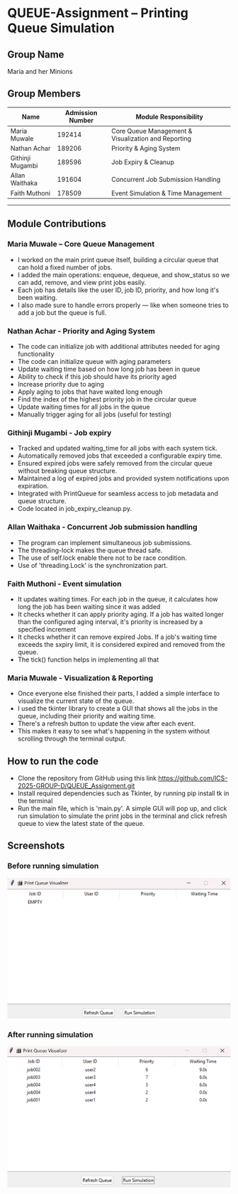 # QUEUE-Assignment – Printing Queue Simulation

## Group Name
Maria and her Minions

## Group Members

| Name            | Admission Number | Module Responsibility                     |
|-----------------|------------------|-------------------------------------------|
| Maria Muwale    | 192414           | Core Queue Management & Visualization and Reporting                    |
| Nathan Achar | 189206         | Priority & Aging System                   |
| Githinji Mugambi | 189596         | Job Expiry & Cleanup                      |
| Allan Waithaka | 191604         | Concurrent Job Submission Handling        |
| Faith Muthoni | 178509         | Event Simulation & Time Management        |

---

## Module Contributions

### Maria Muwale – Core Queue Management 
- I worked on the main print queue itself, building a circular queue that can hold a fixed number of jobs.
- I added the main operations: enqueue, dequeue, and show_status so we can add, remove, and view print jobs easily.
- Each job has details like the user ID, job ID, priority, and how long it's been waiting.
- I also made sure to handle errors properly — like when someone tries to add a job but the queue is full.

### Nathan Achar - Priority and Aging System
- The code can initialize job with additional attributes needed for aging functionality
- The code can initialize queue with aging parameters
- Update waiting time based on how long job has been in queue
- Ability to check if this job should have its priority aged
- Increase priority due to aging
- Apply aging to jobs that have waited long enough
- Find the index of the highest priority job in the circular queue
- Update waiting times for all jobs in the queue
- Manually trigger aging for all jobs (useful for testing)

### Githinji Mugambi - Job expiry
- Tracked and updated waiting_time for all jobs with each system tick.
- Automatically removed jobs that exceeded a configurable expiry time.
- Ensured expired jobs were safely removed from the circular queue without breaking queue structure.
- Maintained a log of expired jobs and provided system notifications upon expiration.
- Integrated with PrintQueue for seamless access to job metadata and queue structure.
- Code located in job_expiry_cleanup.py.

### Allan Waithaka - Concurrent Job submission handling
- The program can implement simultaneous job submissions.
- The threading-lock makes the queue thread safe.
- The use of self.lock enable there not to be race condition.
- Use of 'threading.Lock' is the synchronization part.

### Faith Muthoni - Event simulation
- It updates waiting times. For each job in the queue, it calculates how long the job has been waiting since it was added
- It checks whether it can apply priority aging. If a job has waited longer than the configured aging interval, it's priority is increased by a specified increment
- It checks whether it can remove expired Jobs. If a job's waiting time exceeds the sxpiry limit, it is considered expired and removed from the queue.
- The tick() function helps in implementing all that

### Maria Muwale - Visualization & Reporting
- Once everyone else finished their parts, I added a simple interface to visualize the current state of the queue.
- I used the tkinter library to create a GUI that shows all the jobs in the queue, including their priority and waiting time.
- There's a refresh button to update the view after each event.
- This makes it easy to see what's happening in the system without scrolling through the terminal output.

## How to run the code
- Clone the repository from GitHub using this link https://github.com/ICS-2025-GROUP-D/QUEUE_Assignment.git
- Install required dependencies such as Tkinter, by running pip install tk in the terminal
- Run the main file, which is 'main.py'. A simple GUI will pop up, and click run simulation to simulate the print jobs in the terminal and click refresh queue to view the latest state of the queue.

## Screenshots 
### Before running simulation
![Before Simulation](before_simulation.png)

### After running simulation
![After Simulation](after_simulation.png)